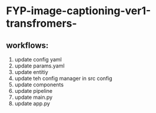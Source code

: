 # FYP-image-captioning-ver1-transfromers-


## workflows:
1. update config yaml 
2. update params.yaml 
3. update entitiy
4. update teh config manager in src config 
5. update components 
6. update pipeline
7. update main.py
8. update app.py 


